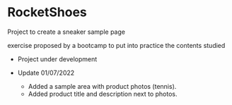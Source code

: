 # RocketShoes
Project to create a sneaker sample page

exercise proposed by a bootcamp to put into practice the contents studied

* Project under development

* Update 01/07/2022
  - Added a sample area with product photos (tennis).
  - Added product title and description next to photos.
